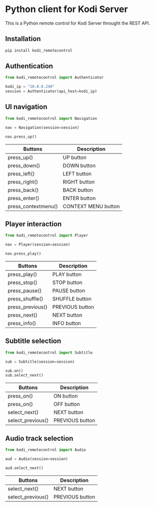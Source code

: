 # Python client for Kodi Server

This is a Python remote control for Kodi Server throught the REST API.

## Installation

```python
pip install kodi_remotecontrol
```

## Authentication

```python
from kodi_remotecontrol import Authenticator

kodi_ip = "10.0.0.240"
session = Authenticator(api_host=kodi_ip)
```
 
## UI navigation

```python
from kodi_remotecontrol import Navigation

nav = Navigation(session=session)

nav.press_up()
```

| Buttons  |  Description |
|----------|--------------|
| press_up() | UP button |
| press_down() | DOWN button |
| press_left() | LEFT button |
| press_right() | RIGHT button |
| press_back() | BACK button |
| press_enter() | ENTER button |
| press_contextmenu() | CONTEXT MENU button |

## Player interaction

```python
from kodi_remotecontrol import Player

nav = Player(session=session)

nav.press_play()
```

| Buttons  |  Description |
|----------|--------------|
| press_play() | PLAY button |
| press_stop() | STOP button |
| press_pause() | PAUSE button |
| press_shuffle() | SHUFFLE button |
| press_previous() | PREVIOUS button |
| press_next() | NEXT button |
| press_info() | INFO button |

## Subtitle selection

```python
from kodi_remotecontrol import Subtitle

sub = Subtitle(session=session)

sub.on()
sub.select_next()
```

| Buttons  |  Description |
|----------|--------------|
| press_on() | ON button |
| press_on() | OFF button |
| select_next() | NEXT button |
| select_previous() | PREVIOUS button |

## Audio track selection

```python
from kodi_remotecontrol import Audio

aud = Audio(session=session)

aud.select_next()
```

| Buttons  |  Description |
|----------|--------------|
| select_next() | NEXT button |
| select_previous() | PREVIOUS button |
